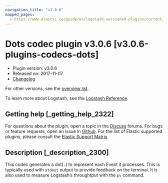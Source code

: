 ```yaml
---
navigation_title: "v3.0.6"
mapped_pages:
  - https://www.elastic.co/guide/en/logstash-versioned-plugins/current/v3.0.6-plugins-codecs-dots.html
---
```


# Dots codec plugin v3.0.6 [v3.0.6-plugins-codecs-dots]

* Plugin version: v3.0.6
* Released on: 2017-11-07
* [Changelog](https://github.com/logstash-plugins/logstash-codec-dots/blob/v3.0.6/CHANGELOG.md)

For other versions, see the [overview list](codec-dots-index.md).

To learn more about Logstash, see the [Logstash Reference](https://www.elastic.co/guide/en/logstash/current/index.html).

## Getting help [_getting_help_2322]

For questions about the plugin, open a topic in the [Discuss](http://discuss.elastic.co) forums. For bugs or feature requests, open an issue in [Github](https://github.com/logstash-plugins/logstash-codec-dots). For the list of Elastic supported plugins, please consult the [Elastic Support Matrix](https://www.elastic.co/support/matrix#matrix_logstash_plugins).

## Description [_description_2300]

This codec generates a dot(`.`) to represent each Event it processes. This is typically used with `stdout` output to provide feedback on the terminal. It is also used to measure Logstash’s throughtput with the `pv` command.
